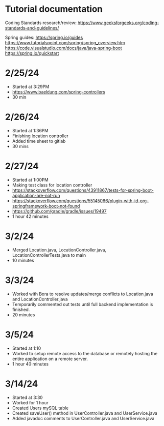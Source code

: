 # Tutorial documentation
Coding Standards research/review: https://www.geeksforgeeks.org/coding-standards-and-guidelines/

Spring guides:
https://spring.io/guides
https://www.tutorialspoint.com/spring/spring_overview.htm
https://code.visualstudio.com/docs/java/java-spring-boot
https://spring.io/quickstart

# 2/25/24
- Started at 3:29PM
- https://www.baeldung.com/spring-controllers
- 30 min

# 2/26/24
- Started at 1:36PM
- Finishing location controller
- Added time sheet to gitlab
- 30 mins 

# 2/27/24
- Started at 1:00PM
- Making test class for location controller
- https://stackoverflow.com/questions/43911867/tests-for-spring-boot-application-are-not-run
- https://stackoverflow.com/questions/55145066/plugin-with-id-org-springframework-boot-not-found
- https://github.com/gradle/gradle/issues/19497
- 1 hour 42 minutes

# 3/2/24
- Merged Location.java, LocationController.java, LocationControllerTests.java to main
- 10 minutes

# 3/3/24
- Worked with Bora to resolve updates/merge conflicts to Location.java and LocationController.java
- Temporarily commented out tests until full backend implementation is finished.
- 20 minutes

# 3/5/24
- Started at 1:10
- Worked to setup remote access to the database or remotely hosting the entire application on a remote server.
- 1 hour 40 minutes

# 3/14/24
- Started at 3:30
- Worked for 1 hour
- Created Users mySQL table
- Created saveUser() method in UserController.java and UserService.java
- Added javadoc comments to UserController.java and UserService.java


